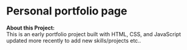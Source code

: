 # Personal portfolio page

<b>About this Project:</b><br/>
This is an early portfolio project built with HTML, CSS, and JavaScript updated more recently to add new skills/projects etc..
